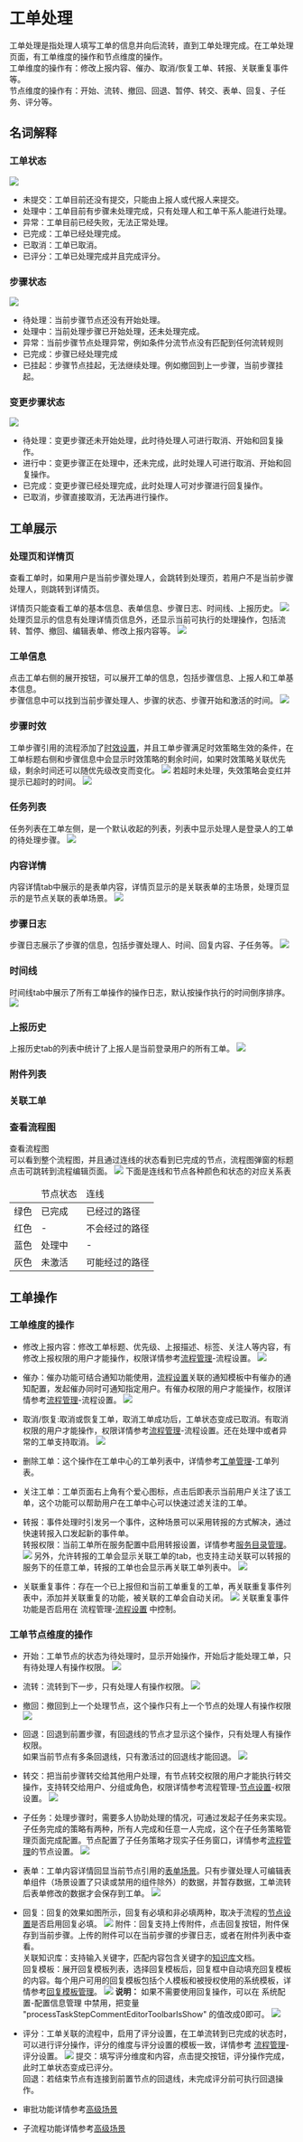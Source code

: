 # 工单处理
工单处理是指处理人填写工单的信息并向后流转，直到工单处理完成。在工单处理页面，有工单维度的操作和节点维度的操作。<br>
工单维度的操作有：修改上报内容、催办、取消/恢复工单、转报、关联重复事件等。<br>
节点维度的操作有：开始、流转、撤回、回退、暂停、转交、表单、回复、子任务、评分等。

## 名词解释
### 工单状态
![](images/工单状态示例.png)
- 未提交：工单目前还没有提交，只能由上报人或代报人来提交。
- 处理中：工单目前有步骤未处理完成，只有处理人和工单干系人能进行处理。
- 异常：工单目前已经失败，无法正常处理。
- 已完成：工单已经处理完成。
- 已取消：工单已取消。
- 已评分：工单已处理完成并且完成评分。

### 步骤状态
![](images/步骤状态示例.png)
- 待处理：当前步骤节点还没有开始处理。
- 处理中：当前处理步骤已开始处理，还未处理完成。
- 异常：当前步骤节点处理异常，例如条件分流节点没有匹配到任何流转规则
- 已完成：步骤已经处理完成
- 已挂起：步骤节点挂起，无法继续处理。例如撤回到上一步骤，当前步骤挂起。

### 变更步骤状态
![](images/变更步骤状态示例.png)
- 待处理：变更步骤还未开始处理，此时待处理人可进行取消、开始和回复操作。
- 进行中：变更步骤正在处理中，还未完成，此时处理人可进行取消、开始和回复操作。
- 已完成：变更步骤已经处理完成，此时处理人可对步骤进行回复操作。
- 已取消，步骤直接取消，无法再进行操作。

## 工单展示

### 处理页和详情页
查看工单时，如果用户是当前步骤处理人，会跳转到处理页，若用户不是当前步骤处理人，则跳转到详情页。

详情页只能查看工单的基本信息、表单信息、步骤日志、时间线、上报历史。
![](images/工单详情页.png)
处理页显示的信息有处理详情页信息外，还显示当前可执行的处理操作，包括流转、暂停、撤回、编辑表单、修改上报内容等。
![](images/工单处理页.png)

### 工单信息
点击工单右侧的展开按钮，可以展开工单的信息，包括步骤信息、上报人和工单基本信息。<br>
步骤信息中可以找到当前步骤处理人、步骤的状态、步骤开始和激活的时间。
![](images/工单信息.png)

### 步骤时效
工单步骤引用的流程添加了[时效设置](../流程管理/流程管理.md)，并且工单步骤满足时效策略生效的条件，在工单标题右侧和步骤信息中会显示时效策略的剩余时间，如果时效策略关联优先级，剩余时间还可以随优先级改变而变化。
![](images/步骤时效_关联优先级.gif)
若超时未处理，失效策略会变红并提示已超时的时间。
![](images/步骤时效_已超时.png)

### 任务列表
任务列表在工单左侧，是一个默认收起的列表，列表中显示处理人是登录人的工单的待处理步骤。
![](images/任务列表.png)

### 内容详情
内容详情tab中展示的是表单内容，详情页显示的是关联表单的主场景，处理页显示的是节点关联的表单场景。
![](images/内容详情.png)

### 步骤日志
步骤日志展示了步骤的信息，包括步骤处理人、时间、回复内容、子任务等。
![](images/步骤日志.png)

### 时间线
时间线tab中展示了所有工单操作的操作日志，默认按操作执行的时间倒序排序。
![](images/时间线.png)

### 上报历史
上报历史tab的列表中统计了上报人是当前登录用户的所有工单。
![](images/上报历史.png)

### 附件列表

### 关联工单

### 查看流程图
查看流程图<br>
可以看到整个流程图，并且通过连线的状态看到已完成的节点，流程图弹窗的标题点击可跳转到流程编辑页面。
![](images/查看流程图.png)
下面是连线和节点各种颜色和状态的对应关系表
<table style="width:80%">
<thead>
    <tr>
        <td></td>
        <td>节点状态</td>
        <td>连线</td>
    </tr>
</thead>
<tbody>
    <tr>
        <td>绿色</td>
        <td>已完成</td>
        <td>已经过的路径</td>
    </tr>
    <tr>
        <td>红色</td>
        <td>-</td>
        <td>不会经过的路径</td>
    </tr>
    <tr>
        <td>蓝色</td>
        <td>处理中</td>
        <td>-</td>
    </tr>
    <tr>
        <td>灰色</td>
        <td>未激活</td>
        <td>可能经过的路径</td>
    </tr>
</tbody>
</table>

## 工单操作
### 工单维度的操作
- 修改上报内容：修改工单标题、优先级、上报描述、标签、关注人等内容，有修改上报权限的用户才能操作，权限详情参考[流程管理](../流程管理/流程管理.md)-流程设置。
  ![](images/修改上报内容.png)

- 催办：催办功能可结合通知功能使用，[流程设置](../流程管理/流程管理.md)关联的通知模板中有催办的通知配置，发起催办同时可通知指定用户。有催办权限的用户才能操作，权限详情参考[流程管理](../流程管理/流程管理.md)-流程设置。
  ![](images/催办.png)

- 取消/恢复:取消或恢复工单，取消工单成功后，工单状态变成已取消。有取消权限的用户才能操作，权限详情参考[流程管理](../流程管理/流程管理.md)-流程设置。还在处理中或者异常的工单支持取消。
  ![](images/取消.png)

- 删除工单：这个操作在工单中心的工单列表中，详情参考[工单管理](../工单中心/工单中心.md)-工单列表。
  
- 关注工单：工单页面右上角有个爱心图标，点击后即表示当前用户关注了该工单，这个功能可以帮助用户在工单中心可以快速过滤关注的工单。

- 转报：事件处理时引发另一个事件，这种场景可以采用转报的方式解决，通过快速转报入口发起新的事件单。<br>
  转报权限：当前工单所在服务配置中启用转报设置，详情参考[服务目录管理](../服务/服务目录管理.md)。
  ![](images/转报.gif)
  另外，允许转报的工单会显示关联工单的tab，也支持主动关联可以转报的服务下的任意工单，转报的工单也会显示再关联工单列表中。
  ![](images/关联工单.png)

- 关联重复事件：存在一个已上报但和当前工单重复的工单，再关联重复事件列表中，添加并关联重复的功能，被关联的工单会自动关闭。
  ![](images/关联重复事件.png)
  关联重复事件功能是否启用在 流程管理-[流程设置](../流程管理/流程管理.md) 中控制。

### 工单节点维度的操作
- 开始：工单节点的状态为待处理时，显示开始操作，开始后才能处理工单，只有待处理人有操作权限。
  ![](images/开始.png)

- 流转：流转到下一步，只有处理人有操作权限。
  ![](images/流转.png)

- 撤回：撤回到上一个处理节点，这个操作只有上一个节点的处理人有操作权限
  ![](images/撤回.png)

- 回退：回退到前置步骤，有回退线的节点才显示这个操作，只有处理人有操作权限。<br>
  如果当前节点有多条回退线，只有激活过的回退线才能回退。
  ![](images/回退.png)

- 转交：把当前步骤转交给其他用户处理，有节点转交权限的用户才能执行转交操作，支持转交给用户、分组或角色，权限详情参考流程管理-[节点设置](../流程管理/流程管理.md)-权限设置。
  ![](images/转交.png)

- 子任务：处理步骤时，需要多人协助处理的情况，可通过发起子任务来实现。子任务完成的策略有两种，所有人完成和任意一人完成，这个在子任务策略管理页面完成配置。节点配置了子任务策略才现实子任务窗口，详情参考[流程管理](../流程管理/流程管理.md)的节点设置。
  ![](images/子任务.png)

- 表单：工单内容详情回显当前节点引用的[表单场景](../流程管理/流程管理.md)。只有步骤处理人可编辑表单组件（场景设置了只读或禁用的组件除外）的数据，并暂存数据，工单流转后表单修改的数据才会保存到工单。
  ![](images/表单.png)
  
- 回复：回复的效果如图所示，回复有必填和非必填两种，取决于流程的[节点设置](../流程管理/流程管理.md)是否启用回复必填。
  ![](images/回复.png)
  附件：回复支持上传附件，点击回复按钮，附件保存到当前步骤。上传的附件可以在当前步骤的步骤日志，或者在附件列表中查看。<br>
  关联知识库：支持输入关键字，匹配内容包含关键字的[知识库](../../98.知识库/新建知识文档.md)文档。<br>
  回复模板：展开回复模板列表，选择回复模板后，回复框中自动填充回复模板的内容。每个用户可用的回复模板包括个人模板和被授权使用的系统模板，详情参考[回复模板管理](../其他配置管理/配置管理.md)。
  ![](images/回复模板.png)
  **说明：** 如果不需要使用回复操作，可以在 系统配置-配置信息管理 中禁用，把变量 "processTaskStepCommentEditorToolbarIsShow" 的值改成0即可。
  ![](images/禁用回复.png)
  
- 评分：工单关联的流程中，启用了评分设置，在工单流转到已完成的状态时，可以进行评分操作，评分的维度与评分设置的模板一致，详情参考 [流程管理](../流程管理/流程管理.md)-评分设置。
  ![](images/评分.png)
  提交：填写评分维度和内容，点击提交按钮，评分操作完成，此时工单状态变成已评分。<br>
  回退：若结束节点有连接到前置节点的回退线，未完成评分前可执行回退操作。
  
- 审批功能详情参考[高级场景](工单处理-高级场景.md)

- 子流程功能详情参考[高级场景](工单处理-高级场景.md)